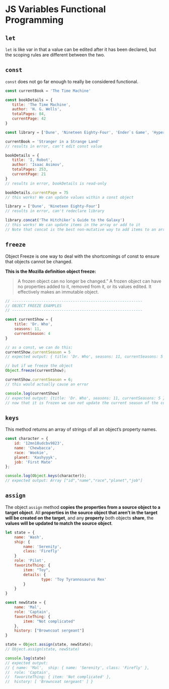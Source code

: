 # JS Variables Functional Programming

## `let`
`let` is like var in that a value can be edited after it has been declared, but the scoping rules are different between the two.

## `const`
`const` does not go far enough to really be considered functional.

```js
const currentBook = 'The Time Machine'

const bookDetails = {
   title: 'The Time Machine',
   author: 'H. G. Wells',
   totalPages: 84,
   currentPage: 42
}

const library = ['Dune', 'Nineteen Eighty-Four', 'Ender`s Game', 'Hyperion', 'Fahrenheit 451']

currentBook = 'Stranger in a Strange Land'
// results in error, can't edit const value

bookDetails = {
   title: 'I, Robot',
   author: 'Isaac Asimov',
   totalPages: 253,
   currentPage: 21
}
// results in error, bookDetails is read-only

bookDetails.currentPage = 75
// this works! We can update values within a const object

library = ['Dune', 'Nineteen Eighty-Four']
// results in error, can't redeclare library

library.concat('The Hitchiker`s Guide to the Galaxy')
// this works! We can update items in the array or add to it
// Note that concat is the best non-mutative way to add items to an array
```

## `freeze`
Object Freeze is one way to deal with the shortcomings of const to ensure that objects cannot be changed. 

**This is the Mozilla definition object freeze:**

> A frozen object can no longer be changed.” A frozen object can have no properties added to it, removed from it, or its values edited. It effectively makes an immutable object.

```js
// ----------------------------------------------------------
// OBJECT FREEZE EXAMPLES
// ----------------------------------------------------------

const currentShow = {
    title: 'Dr. Who',
    seasons: 11,
    currentSeason: 4
}

// as a const, we can do this:
currentShow.currentSeason = 5
// expected output: { title: 'Dr. Who', seasons: 11, currentSeasons: 5 }

// but if we freeze the object
Object.freeze(currentShow);

currentShow.currentSeason = 6;
// this would actually cause an error

console.log(currentShow)
// expected output: {title: 'Dr. Who', seasons: 11, currentSeasons: 5 }
// now that it is frozen we can not update the current season of the current show
```

## `keys`
This method returns an array of strings of all an object’s property names.

```js
const character = {
    id: '12mn18udcbv9823',
    name: 'Chewbacca',
    race: 'Wookie',
    planet: 'Kashyyyk',
    job: 'First Mate'
};

console.log(Object.keys(character));
// expected output: Array ["id","name","race","planet","job"]
```

## `assign`
The object `assign` method **copies the properties from a source object to a target object**. All **properties in the source object that aren’t in the target will be created on the target**, and any **property** both objects **share**, the **values will be updated to match the source object**. 

```js
let state = {
    name: 'Wash',
    ship: {
        name: 'Serenity',
        class: 'Firefly'
    }
    role: 'Pilot',
    favoriteThing: { 
        item: "Toy", 
        details: {
                type: 'Toy Tyrannosaurus Rex'
        }
    }
}

const newState = {
    name: 'Mal',
    role: 'Captain',
    favoriteThing: {
        item: "Not complicated"
    },
    history: ["Browncoat sergeant"]
}

state = Object.assign(state, newState);
// Object.assign(state, newState)

console.log(state)
// expected output:
// { name: 'Mal',  ship: { name: 'Serenity', class: 'Firefly' },
//  role: 'Captain',
//  favoriteThing: { item: 'Not complicated' },
//  history: [ 'Browncoat sergeant' ] }
```